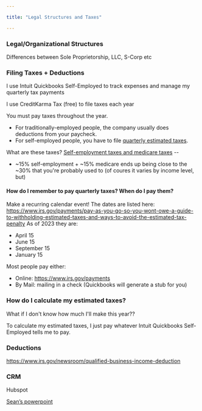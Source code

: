 ```yaml
---

title: "Legal Structures and Taxes"

---
```


### Legal/Organizational Structures

Differences between Sole Proprietorship, LLC, S-Corp etc

### Filing Taxes + Deductions

I use Intuit Quickbooks Self-Employed to track expenses and manage my quarterly tax payments

I use CreditKarma Tax (free) to file taxes each year

You must pay taxes throughout the year.
* For traditionally-employed people, the company usually does deductions from your paycheck.
* For self-employed people, you have to file [quarterly estimated taxes](https://www.irs.gov/businesses/small-businesses-self-employed/estimated-taxes).

What are these taxes? [Self-employment taxes and medicare taxes](https://www.irs.gov/businesses/small-businesses-self-employed/self-employment-tax-social-security-and-medicare-taxes) --
* ~15% self-employment + ~15% medicare ends up being close to the ~30% that you're probably used to (of coures it varies by income level, but)

#### How do I remember to pay quarterly taxes? When do I pay them?
Make a recurring calendar event! 
The dates are listed here:
https://www.irs.gov/payments/pay-as-you-go-so-you-wont-owe-a-guide-to-withholding-estimated-taxes-and-ways-to-avoid-the-estimated-tax-penalty
As of 2023 they are:
- April 15
- June 15
- September 15
- January 15

Most people pay either:
* Online: https://www.irs.gov/payments
* By Mail: mailing in a check (Quickbooks will generate a stub for you)

### How do I calculate my estimated taxes?
What if I don't know how much I'll make this year??

To calculate my estimated taxes, I just pay whatever Intuit Quickbooks Self-Employed tells me to pay.

### Deductions

https://www.irs.gov/newsroom/qualified-business-income-deduction


### CRM

Hubspot

[Sean’s powerpoint](https://docs.google.com/presentation/d/1gmcvJvoFWbHItCn1f3fmyZ6GNMKEolVb9wQypZrp_Hg/edit#slide=id.g24abaf8d29_0_91)

